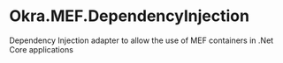 # Okra.MEF.DependencyInjection
Dependency Injection adapter to allow the use of MEF containers in .Net Core applications
